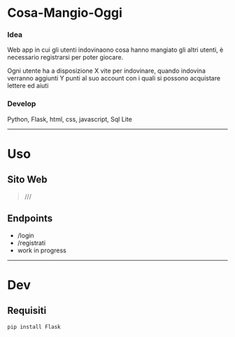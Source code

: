 # Cosa-Mangio-Oggi
### Idea
Web app in cui gli utenti indovinaono cosa hanno mangiato gli altri utenti, è necessario registrarsi per poter giocare. 

Ogni utente ha a disposizione X vite per indovinare, quando indovina verranno aggiunti Y punti al suo account con i quali si possono acquistare lettere ed aiuti 

### Develop
Python, Flask, html, css, javascript, Sql Lite

---

# Uso

## Sito Web
> ///

## Endpoints
- /login
- /registrati
- work in progress

---
# Dev

## Requisiti

 ```
pip install Flask

 ``` 
